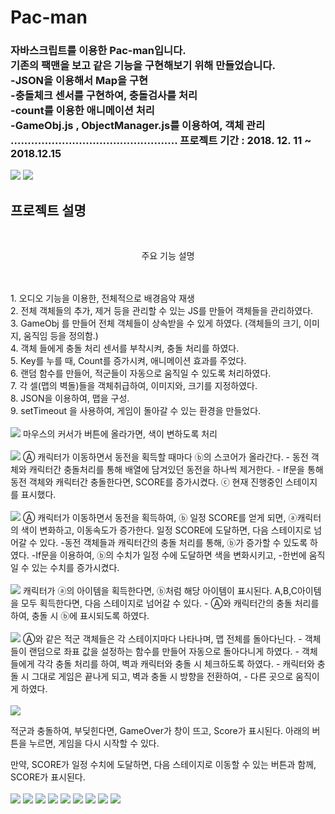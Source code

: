 <h1>Pac-man</h1>
<h3>
자바스크립트를 이용한 Pac-man입니다.
<br>기존의 팩맨을 보고 같은 기능을 구현해보기 위해 만들었습니다.
<br>-JSON을 이용해서 Map을 구현
<br>-충돌체크 센서를 구현하여, 충돌검사를 처리
<br>-count를 이용한 애니메이션 처리
<br>-GameObj.js , ObjectManager.js를 이용하여, 객체 관리
.................................................
 프로젝트 기간 : 2018. 12. 11 ~ 2018.12.15
</h3>

<img src="https://postfiles.pstatic.net/MjAxOTA1MTNfMTA0/MDAxNTU3NzE0NDQ3MDY3.xNy6VUKCnGk6GW1j6e0DVC7mCnhnAmsEVe1AykGjKp8g.K9vTD8_FIu5ZPBHNjQdlQJqRlbnOeUy6gkflZlZ1bOYg.PNG.wjddydwndi/image.png?type=w773">
<img src="https://postfiles.pstatic.net/MjAxOTA1MTNfMjMw/MDAxNTU3NzE0NDU1NzU3.PQgFjQOZVE3hKsigo0ucM1mUyl3OxeiFzgxZe0V3LS4g.TC4ZPo1EcbENe4mPkMKhwKCtEcjKytMC6IDxhmqy3tgg.PNG.wjddydwndi/image.png?type=w773">

<h2> 프로젝트 설명 </h2>
<br>
		<p style="text-align:center">	주요 기능 설명</p>
<br>
<br>
1. 오디오 기능을 이용한, 전체적으로 배경음악 재생
<br>
2. 전체 객체들의 추가, 제거 등을 관리할 수 있는 JS를 만들어 객체들을 관리하였다.
<br>
3. GameObj 를 만들어 전체 객체들이 상속받을 수 있게 하였다.
	 (객체들의 크기, 이미지, 움직임 등을 정의함.)
<br>
4. 객체 들에게 충돌 처리 센서를 부착시켜, 충돌 처리를 하였다.
<br>
5. Key를 누를 때, Count를 증가시켜, 애니메이션 효과를 주었다.
<br>
6. 랜덤 함수를 만들어, 적군들이 자동으로 움직일 수 있도록 처리하였다.
<br>
7. 각 셀(맵의 벽돌)들을 객체취급하여, 이미지와, 크기를 지정하였다.
<br>
8. JSON을 이용하여, 맵을 구성.
<br>
9. setTimeout 을 사용하여, 게임이 돌아갈 수 있는 환경을 만들었다.
<br>
<br>
<img src="https://postfiles.pstatic.net/MjAxOTA1MTNfMjk1/MDAxNTU3NzE0NTY2MzUx.wUb7vSx0QVchn7FYLvODWxoio3X5odAZz9JyxXrcIcgg.UEO4L0xS5H5vbt9LfcXBEGZXQGtnF6DVk3qONfJCVJ0g.PNG.wjddydwndi/image.png?type=w773">
마우스의 커서가 버튼에 올라가면, 색이 변하도록 처리
<br>
<br>
<img src="https://postfiles.pstatic.net/MjAxOTA1MTNfMjcx/MDAxNTU3NzE0NjA4MDQ1.eOIgteKpqzmlyZ9iy2-VYtSNrv4fX50ovqzhaen5F4Yg.YKLrDrdt0H4yeHuxzHlbpkEBGEqg7g854gc0I4fSRwog.PNG.wjddydwndi/image.png?type=w773">
Ⓐ 캐릭터가 이동하면서 동전을 획득할 때마다 ⓑ의 스코어가 올라간다.
- 동전 객체와 캐릭터간 충돌처리를 통해 배열에 담겨있던 동전을 하나씩 제거한다.
- If문을 통해 동전 객체와 캐릭터간 충돌한다면, SCORE를 증가시켰다.
ⓒ 현재 진행중인 스테이지를 표시했다.
<br>
<br>
<img src="https://postfiles.pstatic.net/MjAxOTA1MTNfMjg2/MDAxNTU3NzE0NjM1MjYz.jB_n7RFNzRDwx7W1WQfeB1GNhAIp8illl3g8QSaSnHwg.Sw0UcDRPVt59WB1lu61f3hgiATdjrYpIDN7G4SRL384g.PNG.wjddydwndi/image.png?type=w773">
Ⓐ 캐릭터가 이동하면서 동전을 획득하여, ⓑ 일정 SCORE를 얻게 되면, ⓐ캐릭터의 색이 변화하고, 
이동속도가 증가한다.
일정 SCORE에 도달하면, 다음 스테이지로 넘어갈 수 있다.
-동전 객체들과 캐릭터간의 충돌 처리를 통해, ⓑ가 증가할 수 있도록 하였다.
-If문을 이용하여, ⓑ의 수치가 일정 수에 도달하면 색을 변화시키고, 
-한번에 움직일 수 있는 수치를 증가시켰다.
<br>
<Br>
<img src="https://postfiles.pstatic.net/MjAxOTA1MTNfMTU3/MDAxNTU3NzE1MTQwNjA5.qM6Me2UIy1K-1wOr1snX9zig_56_ZFGfpzz8-IThnWwg.AAQd1J2a6Qizbsv5aeeUg4JsPZG4zqZlyVO3MoDImWMg.PNG.wjddydwndi/image.png?type=w773">
캐릭터가 ⓐ의 아이템을 획득한다면, ⓑ처럼 해당 아이템이 표시된다.
A,B,C아이템을 모두 획득한다면, 다음 스테이지로 넘어갈 수 있다.
- Ⓐ와 캐릭터간의 충돌 처리를 하여, 충돌 시 ⓑ에 표시되도록 하였다.
<br>
<br>
<img src="https://postfiles.pstatic.net/MjAxOTA1MTNfMjM1/MDAxNTU3NzE1MTY0Njk5.1P9Cz2XsP5YUMq1owxuoCEh6epRV4-e5O2JxUCMexiMg.sTODucRMU90FwTvEwddDg6ar-GUi0sa--oEz1OwBeu8g.PNG.wjddydwndi/image.png?type=w773">
Ⓐ와 같은 적군 객체들은 각 스테이지마다 나타나며, 맵 전체를 돌아다닌다.
- 객체들이 랜덤으로 좌표 값을 설정하는 함수를 만들어 자동으로 돌아다니게 하였다.
- 객체 들에게 각각 충돌 처리를 하여, 벽과 캐릭터와 충돌 시 체크하도록 하였다.
- 캐릭터와 충돌 시 그대로 게임은 끝나게 되고, 벽과 충돌 시 방향을 전환하여, 
- 다른 곳으로 움직이게 하였다.
<br>
<br>
<img src="https://postfiles.pstatic.net/MjAxOTA1MTNfMjYx/MDAxNTU3NzE1MTg0Mzg3.QlTicrXbTquMhs1mXC6R-JVSja0mYBdDH8jeFMH_wtgg.8MDlyY5X49NK1d0JhwtNGq0DSNY8zaekgiak79sSRD8g.PNG.wjddydwndi/image.png?type=w773">

적군과 충돌하여, 부딪힌다면, GameOver가 창이 뜨고, Score가 표시된다.
아래의 버튼을 누르면, 게임을 다시 시작할 수 있다.

만약, SCORE가 일정 수치에 도달하면, 다음 스테이지로 이동할 수 있는 버튼과 함께, SCORE가 표시된다.
<Br>
<br>
<img src="https://postfiles.pstatic.net/MjAxOTA1MTNfODgg/MDAxNTU3NzE1MTkzOTg4.Lye3AEufKmrso0lzPxaSJcc6fYMemL9eEMUfLJorN9kg.UqSqm5r_I0eN0Xm-MnYGG6XFWPYv0HPq-EqHiepLtw0g.PNG.wjddydwndi/image.png?type=w773">
<img src="https://postfiles.pstatic.net/MjAxOTA1MTNfMjk1/MDAxNTU3NzE1MTk3ODU2.IsjZg_5YMHffsAQF18VILszl-cFo2Rc1enJRIy4YPtcg.cAnN35Ut4J_bdxiFzWbwKADVBwCCkorbRGIJ0xhERjQg.PNG.wjddydwndi/image.png?type=w773">
<img src="https://postfiles.pstatic.net/MjAxOTA1MTNfMjI4/MDAxNTU3NzE1MjAyNDc5.dI0jGsVU_cGznBYBlmivYT3fQaeQoXUUXpcZSoWX8S4g.ZcPmaZLdz5fYm47RIMr7q56W6cSaYtUn-dIuHT4jQyUg.PNG.wjddydwndi/image.png?type=w773">
<img src="https://postfiles.pstatic.net/MjAxOTA1MTNfMjIx/MDAxNTU3NzE1MjA1MzI0.-E3ctSoVnToc0sAERZg8YMIV5UGrwbVWR1iDryg_tlQg.cib8ax1kbX7f1Lsnakq0cfvDoeAme174j6iq1LsJDgsg.PNG.wjddydwndi/image.png?type=w773">
<img src="https://postfiles.pstatic.net/MjAxOTA1MTNfNjgg/MDAxNTU3NzE1MjA3NjEz.TwvWHDtpHt70gTDB__RqAONaJG9HXdQM63SRJi13TIEg.KBo9du3pKKdrSV0yKP8HvsD_R144i4BS_C6pvsctxk4g.PNG.wjddydwndi/image.png?type=w773">
<img src="https://postfiles.pstatic.net/MjAxOTA1MTNfMjgz/MDAxNTU3NzE1MjA5NzA0.LgHgT-SNDzw7jKIpQp92PZvm0dhom1onct1NgBQMxd4g.uo7_S647I5WaElPQx9fsxMn5nw7bLSIz_6wWfnaw25kg.PNG.wjddydwndi/image.png?type=w773">
<img src="https://postfiles.pstatic.net/MjAxOTA1MTNfMTUw/MDAxNTU3NzE1MjEzMjg5.oMkLSR6acm37DFxsHs14ZY5YKOYJEUOJy3CsfbQUvYEg.StADGpo0aqQ2fKq9LMqxAguC9UxleI2VnHmCBe1yPO0g.PNG.wjddydwndi/image.png?type=w773">
<img src="https://postfiles.pstatic.net/MjAxOTA1MTNfMjM2/MDAxNTU3NzE1MjE1MTE0.WU9Gbsvm16FkIb84KhHTEp57kfovg8gZ5eYQH3qzV3Ig.tO2SdtjKAEQOCmJGEULeNqKqpW1F15niPpNoashayzYg.PNG.wjddydwndi/image.png?type=w773">
<img src="https://postfiles.pstatic.net/MjAxOTA1MTNfMTAx/MDAxNTU3NzE1MjE2OTQ2.qLCKpifQXvGRpTMRYpGzj6i2QgZgofvSzOI55dMS8PEg.8UGkU0Zp2_XTt3d3NEiMdXZJC1nTa1c0J-Ul_Sgp5O4g.PNG.wjddydwndi/image.png?type=w773">
	
